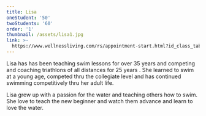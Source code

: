```yaml
---
title: Lisa
oneStudent: '50'
twoStudents: '60'
order: '1'
thumbnail: /assets/lisa1.jpg
link: >-
  https://www.wellnessliving.com/rs/appointment-start.html?id_class_tab=3&k_business=248418&k_class_tab=13640&k_service=75984
---
```

Lisa has has been teaching swim lessons for over 35 years and competing and coaching triathlons of all distances for 25 years .  She learned to swim at a young age, competed thru the collegiate level and  has continued swimming competitively thru her adult life.

Lisa grew up with a passion for the water and teaching others how to swim.  She  love to teach the new beginner and watch them advance and learn to love the water.   


